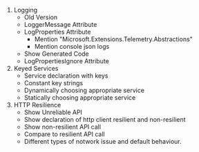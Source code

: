 1. Logging
    - Old Version
    - LoggerMessage Attribute
    - LogProperties Attribute
        - Mention "Microsoft.Extensions.Telemetry.Abstractions"
        - Mention console json logs
    - Show Generated Code
    - LogPropertiesIgnore Attribute
2. Keyed Services
    - Service declaration with keys
    - Constant key strings
    - Dynamically choosing appropriate service
    - Statically choosing appropriate service
3. HTTP Resilience
    - Show Unreliable API
    - Show declaration of http client resilient and non-resilient
    - Show non-resilient API call
    - Compare to resilient API call
    - Different types of notwork issue and default behaviour. 